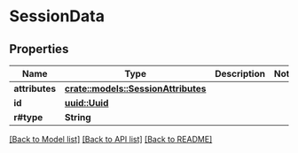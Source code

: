 # SessionData

## Properties

Name | Type | Description | Notes
------------ | ------------- | ------------- | -------------
**attributes** | [**crate::models::SessionAttributes**](SessionAttributes.md) |  | 
**id** | [**uuid::Uuid**](uuid::Uuid.md) |  | 
**r#type** | **String** |  | 

[[Back to Model list]](../README.md#documentation-for-models) [[Back to API list]](../README.md#documentation-for-api-endpoints) [[Back to README]](../README.md)


